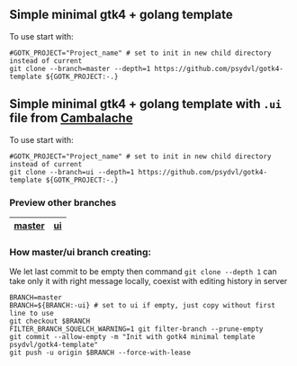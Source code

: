 ## Simple minimal gtk4 + golang template

To use start with:

``` shell
#GOTK_PROJECT="Project_name" # set to init in new child directory instead of current
git clone --branch=master --depth=1 https://github.com/psydvl/gotk4-template ${GOTK_PROJECT:-.}
```

## Simple minimal gtk4 + golang template with `.ui` file from [Cambalache](https://flathub.org/apps/details/ar.xjuan.Cambalache)

To use start with:

``` shell
#GOTK_PROJECT="Project_name" # set to init in new child directory instead of current
git clone --branch=ui --depth=1 https://github.com/psydvl/gotk4-template ${GOTK_PROJECT:-.}
```

### Preview other branches

| [master](/psydvl/gotk4-template/tree/master) | [ui](/psydvl/gotk4-template/tree/master) |
| --- | --- |

### How master/ui branch creating:

We let last commit to be empty then command `git clone --depth 1` can take only it with right message locally, coexist with editing history in server

``` shell
BRANCH=master
BRANCH=${BRANCH:-ui} # set to ui if empty, just copy without first line to use
git checkout $BRANCH 
FILTER_BRANCH_SQUELCH_WARNING=1 git filter-branch --prune-empty
git commit --allow-empty -m "Init with gotk4 minimal template psydvl/gotk4-template"
git push -u origin $BRANCH --force-with-lease
```